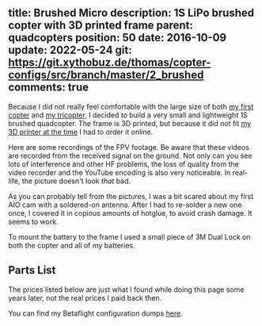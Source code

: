 title: Brushed Micro
description: 1S LiPo brushed copter with 3D printed frame
parent: quadcopters
position: 50
date: 2016-10-09
update: 2022-05-24
git: https://git.xythobuz.de/thomas/copter-configs/src/branch/master/2_brushed
comments: true
---

<!--% backToParent() %-->

Because I did not really feel comfortable with the large size of both [my first copter](x666.html) and [my tricopter](trifecta.html), I decided to build a very small and lightweight 1S brushed quadcopter.
The frame is 3D printed, but because it did not fit [my 3D printer at the time](fabrikator-mini.html) I had to order it online.

<!--%
lightgallery([
    [ "img/brushed_micro_1.jpg", "Front view" ],
    [ "img/brushed_micro_2.jpg", "Rear view" ],
    [ "img/brushed_micro_3.jpg", "Bottom view" ]
])
%-->

Here are some recordings of the FPV footage.
Be aware that these videos are recorded from the received signal on the ground.
Not only can you see lots of interference and other HF problems, the loss of quality from the video recorder and the YouTube encoding is also very noticeable.
In real-life, the picture doesn't look *that* bad.

<!--%
lightgallery([
    [ "https://www.youtube.com/watch?v=t0mPxgY_MKY", "img/xybrushed_test_thumb.jpg", "Brushed Copter Test Flight" ]
])
%-->

As you can probably tell from the pictures, I was a bit scared about my first AIO cam with a soldered-on antenna.
After I had to re-solder a new one once, I covered it in copious amounts of hotglue, to avoid crash damage.
It seems to work.

To mount the battery to the frame I used a small piece of 3M Dual Lock on both the copter and all of my batteries.

## Parts List

The prices listed below are just what I found while doing this page some years later, not the real prices I paid back then.

<!--%
tableHelper([ "align-right", "align-last-right", "align-right monospaced"],
    [ "Part", "Description", "Cost" ], [
        [ "Frame", ("Oskie Micro Frame v1", "https://oscarliang.com/oskie-micro-frame-v1/"), "10.00€" ],
        [ "FC", ("Sp Racing F3 Evo Brushed", "https://www.eachine.com/Eachine-32bits-F3-Brushed-Flight-Control-Board-With-NMOS-transistors-Based-On-SP-RACING-F3-EVO-p-558.html"), "10.24€" ],
        [ "Rx", ("RX-F802", "https://www.banggood.com/DIY-RX-F802-7CH-Receiver-for-FRSKY-X9D-X9D-Plus-Transmitter-DJI-DFT-DHT-p-989610.html?cur_warehouse=CN"), "19.97€" ],
        [ "Motors", ("4x 8.5mm x 20mm Brushed Motor", "https://amzn.to/3yVjwWq"), "12.99€" ],
        [ "Props", ("55mm Brushed Props", "https://amzn.to/3GgJeGE"), "8.99€" ],
        [ "Cam", ("FX797T", "https://de.aliexpress.com/item/32711051980.html?gatewayAdapt=glo2deu"), "22.71€" ],
        [ "Battery", ("Turnigy nano-tech 1S 750mAh", "https://hobbyking.com/en_us/turnigy-nano-tech-750mah-1s-35-70c-lipo-pack-fits-nine-eagles-solo-pro-180.html?___store=en_us"), "4.06€" ],
        [ "", "Sum", "88.96€" ]
    ]
)
%-->

You can find my Betaflight configuration dumps [here](https://git.xythobuz.de/thomas/copter-configs/src/branch/master/2_brushed).
